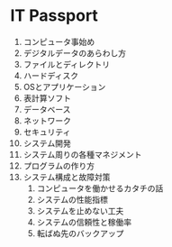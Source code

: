 # IT Passport

1. コンピュータ事始め
2. デジタルデータのあらわし方
3. ファイルとディレクトリ
4. ハードディスク
5. OSとアプリケーション
6. 表計算ソフト
7. データベース
8. ネットワーク
9. セキュリティ
10. システム開発
11. システム周りの各種マネジメント
12. プログラムの作り方
13. システム構成と故障対策
    1. コンピュータを働かせるカタチの話
    2. システムの性能指標
    3. システムを止めない工夫
    4. システムの信頼性と稼働率
    5. 転ばぬ先のバックアップ

